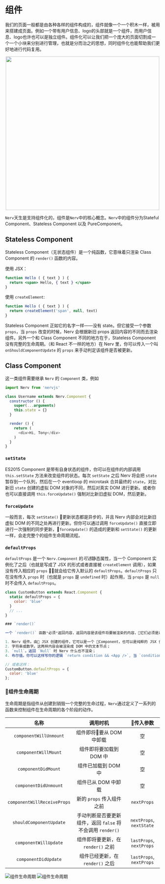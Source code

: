 # 组件

我们的页面一般都是由各种各样的组件构成的，组件就像一个一个积木一样，被用来搭建成页面。例如一个带有用户信息、logo的头部就是一个组件，而用户信息、logo也许也可以是独立组件。组件化可以让我们把一个庞大的页面切割成一个一个小块来分别进行管理，也就是分而治之的思想，同时组件化也能帮助我们更好地进行代码复用。

<div align="center">
  <img src="http://storage.360buyimg.com/mtd/home/wx20171225-111010-2x1514171469651.jpg" width="500">
</div>

`Nerv`天生是支持组件化的，组件是`Nerv`中的核心概念。`Nerv`中的组件分为Stateful Component、Stateless Component 以及 PureComponent。

## Stateless Component

Stateless Component（无状态组件）是一个纯函数，它意味着只渲染 Class Component 的 `render()` 函数的内容。

使用 JSX：

```jsx
function Hello ( { text } ) {
  return <span> Hello, { text } </span>
}
```

使用 `createElement`:

```js
function Hello ( { text } ) {
  return createElement('span', null, text)
}
```

Stateless Component 正如它的名字一样——没有 state。但它接受一个参数 `props`，当 `props` 改变的时候，Nerv 会根据新旧 props 返回内容的不同而去渲染组件。另外一个和 Class Component 不同的地方在于，Stateless Component 没有完整的生命周期。（和 React 不一样的地方）在 Nerv 里，你可以传入一个叫 `onShouldComponentUpdate` 的 `props` 来手动判定该组件是否被更新。


## Class Component

这一类组件需要继承 `Nerv` 的 `Component` 类，例如

```javascript
import Nerv from 'nervjs'

class Username extends Nerv.Component {
  constructor () {
    super(...arguments)
    this.state = {}
  }

  render () {
    return (
      <div>Hi, Tony</div>
    )
  }
}
```

### `setState`

ES2015 Component 是带有自身状态的组件，你可以在组件的内部调用 `this.setState` 方法来改变组件的状态。每次 `setState` 之后 Nerv 将会把 `state` 暂存到一个队列，然后在一个 eventloop 的 microtask 合并最终的 `state`，对比新旧 `state` 创建的虚拟 DOM 对象的不同，然后对真实 DOM 进行更新。或者你也可以直接调用 `this.forceUpdate()` 强制对比新旧虚拟 DOM，然后更新。

### `forceUpdate`

一般而言，每次 `setState()` 更新状态都是异步的，并且 Nerv 内部会对比新旧虚拟 DOM 的不同之处再进行更新。但你可以通过调用 `forceUpdate()` 直接立即进行一次强制的同步更新，`forceUpdate()` 的造成的更新和 `setState()` 的更新一样，会走完整个的组件生命周期流程。


### `defaultProps`

`defaultProps` 是一个 `Nerv.Component` 的*可选*静态属性，当一个 Component 实例化了之后（也就是写成了 JSX 的形式或者直接被 `createElement` 调用），如果没有传入相应的 `props` ，就会给它传入默认的 `defaultProps`。`defaultProps` 只在没有传入 `props` 时（也就是 `props` 是 `undefined` 时）起作用，当 `props` 是 `null` 时不会传入 `defaultProps`。

```js
class CustomButton extends React.Component {
  static defaultProps = {
    color: 'blue'
  }
  // ...
}

### `render()`

一个 `render()` 函数*必须*返回内容，返回内容是该组件将要被渲染的内容，它们必须是以下是其中任意一种类型：

1. Nerv 组件。由 JSX 创建的组件，它可以是一个 Component，也可以是纯粹的 JSX 创建的虚拟 DOM，或者通过 `createPortal` 创建的内容；
2. 字符串或数字。这两样内容会被渲染成 DOM 中的文本节点；
3. `null`。返回 `Null` 时 Nerv 什么也不渲染；
4. 布尔值。你可以这样写你的逻辑 `return condition && <App />`, 当 `condition` 为 `false` 时 Nerv 也不会渲染任何内容。

// 或者这样：
CustomButton.defaultProps = {
  color: 'blue'
};
```

### 组件生命周期

生命周期是指组件从创建到销毁一个完整的生命过程，`Nerv`通过定义了一系列的函数来控制组件在生命周期的各个阶段的动作。

名称 | 调用时机 | 传入参数
:---: | :---: | :---:
`componentWillUnmount` | 组件即将要从 DOM 中卸载 | 空
`componentWillMount` | 组件即将要加载到 DOM 中 | 空
`componentDidMount` | 组件已加载到 DOM 中 | 空
`componentDidUnmount` | 组件已从 DOM 中卸载 | 空
`componentWillReceiveProps` | 新的 `props` 传入组件之前 | `nextProps`
`shouldComponentUpdate` | 手动判断是否要更新组件，返回 `false` 将不会调用 `render()` | `nextProps`, `nextState`
`componentWillUpdate` | 组件即将要更新，在 `render()` 之前 | `lastProps`, `nextProps`
`componentDidUpdate` | 组件已经更新，在 `render()` 之后 | `lastProps`, `nextProps`


![组件生命周期](https://i.loli.net/2017/12/27/5a4336d23ebd4.png)
![组件生命周期](https://i.loli.net/2017/12/27/5a4336d23ee19.png)

